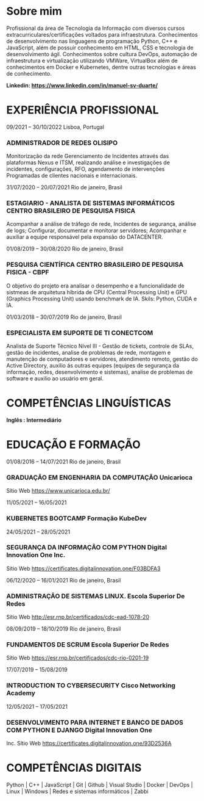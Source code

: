 

# Sobre mim
Profissional da área de Tecnologia da Informação com diversos cursos extracurriculares/certificações voltados para 
infraestrutura. Conhecimentos de desenvolvimento nas linguagens de programação Python, C++ e JavaScript, além de 
possuir conhecimento em HTML, CSS e tecnologia de desenvolvimento ágil.
Conhecimentos sobre cultura DevOps, automação de infraestrutura e virtualização utilizando VMWare, VirtualBox além 
de conhecimentos em Docker e Kubernetes, dentre outras tecnologias e áreas de conhecimento.

**Linkedin: <https://www.linkedin.com/in/manuel-sv-duarte/>**


# EXPERIÊNCIA PROFISSIONAL

09/2021 – 30/10/2022 Lisboa, Portugal 
### ADMINISTRADOR DE REDES OLISIPO 
Monitorização da rede
Gerenciamento de Incidentes através das plataformas Nexus e ITSM, realizando análise e investigações de incidentes, 
configurações, RFO, agendamento de intervenções Programadas de clientes nacionais e internacionais. 

31/07/2020 – 20/07/2021 Rio de janeiro, Brasil 
### ESTAGIARIO - ANALISTA DE SISTEMAS INFORMÁTICOS CENTRO BRASILEIRO DE PESQUISA FISICA
Acompanhar a análise de tráfego de rede, Incidentes de segurança, análise de logs;
Configurar, documentar e monitorar servidores;
Acompanhar e auxiliar a equipe responsável pela expansão do DATACENTER.

01/08/2019 – 30/08/2020 Rio de janeiro, Brasil 
### PESQUISA CIENTÍFICA CENTRO BRASILEIRO DE PESQUISA FISICA - CBPF 
O objetivo do projeto era analisar o desempenho e a funcionalidade de sistmeas de arquitetura híbrida de CPU (Central 
Processing Unit) e GPU (Graphics Processing Unit) usando benchmark de IA. Skils: Python, CUDA e IA.

01/03/2018 – 30/07/2019 Rio de janeiro, Brasil 
### ESPECIALISTA EM SUPORTE DE TI CONECTCOM 
Analista de Suporte Técnico Nível III - Gestão de tickets, controle de SLAs, gestão de incidentes, analise de problemas de 
rede, montagem e manutenção de computadores e servidores, atendimento remoto, gestão do Active Directory, auxilio ás 
outras equipes (equipes de segurança da informação, redes, desenvolvimento e sistemas), analise de problemas de 
software e auxilio ao usuário em geral.

# COMPETÊNCIAS LINGUÍSTICAS 
**Inglês : Intermediário**

# EDUCAÇÃO E FORMAÇÃO

01/08/2016 – 14/07/2021 Rio de janeiro, Brasil 
### GRADUAÇÃO EM ENGENHARIA DA COMPUTAÇÃO Unicarioca 
Sítio Web <https://www.unicarioca.edu.br/>

11/05/2021 – 16/05/2021 
### KUBERNETES BOOTCAMP Formação KubeDev 

24/05/2021 – 28/05/2021 
### SEGURANÇA DA INFORMAÇÃO COM PYTHON Digital Innovation One Inc. 
Sítio Web <https://certificates.digitalinnovation.one/F03BDFA3>

06/12/2020 – 16/01/2021 Rio de janeiro, Brasil 
### ADMINISTRAÇÃO DE SISTEMAS LINUX. Escola Superior De Redes 
Sítio Web <http://esr.rnp.br/certificados/cdc-ead-1078-20>

08/09/2019 – 18/10/2019 Rio de janeiro, Brasil 
### FUNDAMENTOS DE SCRUM Escola Superior De Redes 
Sítio Web <https://esr.rnp.br/certificados/cdc-rio-0201-19>

17/07/2019 – 15/08/2019 
### INTRODUCTION TO CYBERSECURITY Cisco Networking Academy 

12/05/2021 – 17/05/2021 
### DESENVOLVIMENTO PARA INTERNET E BANCO DE DADOS COM PYTHON E DJANGO Digital Innovation One 
Inc. 
Sítio Web <https://certificates.digitalinnovation.one/93D2536A>

# COMPETÊNCIAS DIGITAIS 

Python | C++ | JavaScript | Git | Github | Visual Studio | Docker | DevOps | Linux | Windows | Redes e sistemas 
informáticos | Zabbi